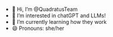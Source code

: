 - 👋 Hi, I’m @QuadratusTeam
- 👀 I’m interested in chatGPT and LLMs!
- 🌱 I’m currently learning how they work
- 😄 Pronouns: she/her

<!---
QuadratusTeam/QuadratusTeam is a ✨ special ✨ repository because its `README.md` (this file) appears on your GitHub profile.
You can click the Preview link to take a look at your changes.
--->
